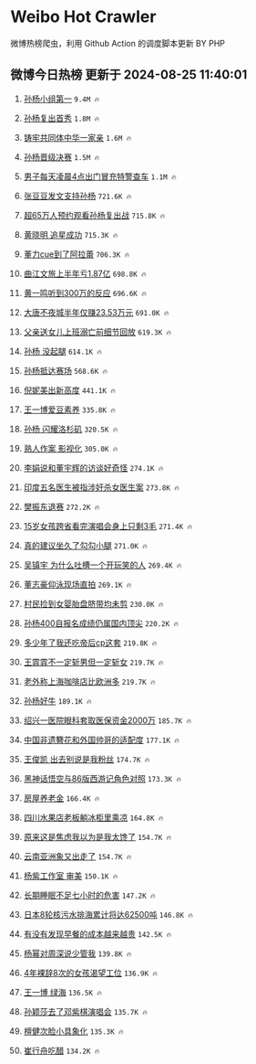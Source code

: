 # Weibo Hot Crawler 



微博热榜爬虫，利用 Github Action 的调度脚本更新 BY PHP 


## 微博今日热榜 更新于 2024-08-25 11:40:01 
1. [孙杨小组第一](https://s.weibo.com/weibo?q=%E5%AD%99%E6%9D%A8%E5%B0%8F%E7%BB%84%E7%AC%AC%E4%B8%80&t=31&band_rank=1&Refer=top) `9.4M 🔥` 

1. [孙杨复出首秀](https://s.weibo.com/weibo?q=%23%E5%AD%99%E6%9D%A8%E5%A4%8D%E5%87%BA%E9%A6%96%E7%A7%80%23&t=31&band_rank=2&Refer=top) `1.8M 🔥` 

1. [铸牢共同体中华一家亲](https://s.weibo.com/weibo?q=%23%E9%93%B8%E7%89%A2%E5%85%B1%E5%90%8C%E4%BD%93%E4%B8%AD%E5%8D%8E%E4%B8%80%E5%AE%B6%E4%BA%B2%23&t=31&band_rank=3&Refer=top) `1.6M 🔥` 

1. [孙杨晋级决赛](https://s.weibo.com/weibo?q=%23%E5%AD%99%E6%9D%A8%E6%99%8B%E7%BA%A7%E5%86%B3%E8%B5%9B%23&t=31&band_rank=4&Refer=top) `1.5M 🔥` 

1. [男子每天凌晨4点出门冒充特警查车](https://s.weibo.com/weibo?q=%23%E7%94%B7%E5%AD%90%E6%AF%8F%E5%A4%A9%E5%87%8C%E6%99%A84%E7%82%B9%E5%87%BA%E9%97%A8%E5%86%92%E5%85%85%E7%89%B9%E8%AD%A6%E6%9F%A5%E8%BD%A6%23&t=31&band_rank=5&Refer=top) `1.1M 🔥` 

1. [张豆豆发文支持孙杨](https://s.weibo.com/weibo?q=%23%E5%BC%A0%E8%B1%86%E8%B1%86%E5%8F%91%E6%96%87%E6%94%AF%E6%8C%81%E5%AD%99%E6%9D%A8%23&t=31&band_rank=6&Refer=top) `721.6K 🔥` 

1. [超65万人预约观看孙杨复出战](https://s.weibo.com/weibo?q=%23%E8%B6%8565%E4%B8%87%E4%BA%BA%E9%A2%84%E7%BA%A6%E8%A7%82%E7%9C%8B%E5%AD%99%E6%9D%A8%E5%A4%8D%E5%87%BA%E6%88%98%23&t=31&band_rank=7&Refer=top) `715.8K 🔥` 

1. [黄晓明 追星成功](https://s.weibo.com/weibo?q=%E9%BB%84%E6%99%93%E6%98%8E%20%E8%BF%BD%E6%98%9F%E6%88%90%E5%8A%9F&t=31&band_rank=8&Refer=top) `715.3K 🔥` 

1. [董力cue到了阿拉蕾](https://s.weibo.com/weibo?q=%23%E8%91%A3%E5%8A%9Bcue%E5%88%B0%E4%BA%86%E9%98%BF%E6%8B%89%E8%95%BE%23&t=31&band_rank=9&Refer=top) `706.3K 🔥` 

1. [曲江文旅上半年亏1.87亿](https://s.weibo.com/weibo?q=%23%E6%9B%B2%E6%B1%9F%E6%96%87%E6%97%85%E4%B8%8A%E5%8D%8A%E5%B9%B4%E4%BA%8F1.87%E4%BA%BF%23&t=31&band_rank=10&Refer=top) `698.8K 🔥` 

1. [黄一鸣听到300万的反应](https://s.weibo.com/weibo?q=%23%E9%BB%84%E4%B8%80%E9%B8%A3%E5%90%AC%E5%88%B0300%E4%B8%87%E7%9A%84%E5%8F%8D%E5%BA%94%23&t=31&band_rank=11&Refer=top) `696.6K 🔥` 

1. [大唐不夜城半年仅赚23.53万元](https://s.weibo.com/weibo?q=%23%E5%A4%A7%E5%94%90%E4%B8%8D%E5%A4%9C%E5%9F%8E%E5%8D%8A%E5%B9%B4%E4%BB%85%E8%B5%9A23.53%E4%B8%87%E5%85%83%23&t=31&band_rank=12&Refer=top) `691.0K 🔥` 

1. [父亲送女儿上班溺亡前细节回放](https://s.weibo.com/weibo?q=%23%E7%88%B6%E4%BA%B2%E9%80%81%E5%A5%B3%E5%84%BF%E4%B8%8A%E7%8F%AD%E6%BA%BA%E4%BA%A1%E5%89%8D%E7%BB%86%E8%8A%82%E5%9B%9E%E6%94%BE%23&t=31&band_rank=13&Refer=top) `619.3K 🔥` 

1. [孙杨 没起腿](https://s.weibo.com/weibo?q=%E5%AD%99%E6%9D%A8%20%E6%B2%A1%E8%B5%B7%E8%85%BF&t=31&band_rank=14&Refer=top) `614.1K 🔥` 

1. [孙杨抵达赛场](https://s.weibo.com/weibo?q=%23%E5%AD%99%E6%9D%A8%E6%8A%B5%E8%BE%BE%E8%B5%9B%E5%9C%BA%23&t=31&band_rank=15&Refer=top) `568.6K 🔥` 

1. [倪妮美出新高度](https://s.weibo.com/weibo?q=%23%E5%80%AA%E5%A6%AE%E7%BE%8E%E5%87%BA%E6%96%B0%E9%AB%98%E5%BA%A6%23&t=31&band_rank=16&Refer=top) `441.1K 🔥` 

1. [王一博爱豆素养](https://s.weibo.com/weibo?q=%23%E7%8E%8B%E4%B8%80%E5%8D%9A%E7%88%B1%E8%B1%86%E7%B4%A0%E5%85%BB%23&t=31&band_rank=17&Refer=top) `335.8K 🔥` 

1. [孙杨 闪耀洛杉矶](https://s.weibo.com/weibo?q=%E5%AD%99%E6%9D%A8%20%E9%97%AA%E8%80%80%E6%B4%9B%E6%9D%89%E7%9F%B6&t=31&band_rank=18&Refer=top) `320.5K 🔥` 

1. [熟人作案 影视化](https://s.weibo.com/weibo?q=%E7%86%9F%E4%BA%BA%E4%BD%9C%E6%A1%88%20%E5%BD%B1%E8%A7%86%E5%8C%96&t=31&band_rank=19&Refer=top) `305.0K 🔥` 

1. [李娟说和董宇辉的访谈好奇怪](https://s.weibo.com/weibo?q=%23%E6%9D%8E%E5%A8%9F%E8%AF%B4%E5%92%8C%E8%91%A3%E5%AE%87%E8%BE%89%E7%9A%84%E8%AE%BF%E8%B0%88%E5%A5%BD%E5%A5%87%E6%80%AA%23&t=31&band_rank=20&Refer=top) `274.1K 🔥` 

1. [印度五名医生被指涉奸杀女医生案](https://s.weibo.com/weibo?q=%23%E5%8D%B0%E5%BA%A6%E4%BA%94%E5%90%8D%E5%8C%BB%E7%94%9F%E8%A2%AB%E6%8C%87%E6%B6%89%E5%A5%B8%E6%9D%80%E5%A5%B3%E5%8C%BB%E7%94%9F%E6%A1%88%23&t=31&band_rank=21&Refer=top) `273.8K 🔥` 

1. [樊振东退赛](https://s.weibo.com/weibo?q=%E6%A8%8A%E6%8C%AF%E4%B8%9C%E9%80%80%E8%B5%9B&t=31&band_rank=22&Refer=top) `272.2K 🔥` 

1. [15岁女孩跨省看完演唱会身上只剩3毛](https://s.weibo.com/weibo?q=%2315%E5%B2%81%E5%A5%B3%E5%AD%A9%E8%B7%A8%E7%9C%81%E7%9C%8B%E5%AE%8C%E6%BC%94%E5%94%B1%E4%BC%9A%E8%BA%AB%E4%B8%8A%E5%8F%AA%E5%89%A93%E6%AF%9B%23&t=31&band_rank=23&Refer=top) `271.4K 🔥` 

1. [真的建议坐久了勾勾小腿](https://s.weibo.com/weibo?q=%23%E7%9C%9F%E7%9A%84%E5%BB%BA%E8%AE%AE%E5%9D%90%E4%B9%85%E4%BA%86%E5%8B%BE%E5%8B%BE%E5%B0%8F%E8%85%BF%23&t=31&band_rank=24&Refer=top) `271.0K 🔥` 

1. [吴镇宇 为什么吐槽一个开玩笑的人](https://s.weibo.com/weibo?q=%E5%90%B4%E9%95%87%E5%AE%87%20%E4%B8%BA%E4%BB%80%E4%B9%88%E5%90%90%E6%A7%BD%E4%B8%80%E4%B8%AA%E5%BC%80%E7%8E%A9%E7%AC%91%E7%9A%84%E4%BA%BA&t=31&band_rank=25&Refer=top) `269.4K 🔥` 

1. [董志豪仰泳现场直拍](https://s.weibo.com/weibo?q=%E8%91%A3%E5%BF%97%E8%B1%AA%E4%BB%B0%E6%B3%B3%E7%8E%B0%E5%9C%BA%E7%9B%B4%E6%8B%8D&t=31&band_rank=26&Refer=top) `269.1K 🔥` 

1. [村民捡到女婴胎盘脐带均未剪](https://s.weibo.com/weibo?q=%23%E6%9D%91%E6%B0%91%E6%8D%A1%E5%88%B0%E5%A5%B3%E5%A9%B4%E8%83%8E%E7%9B%98%E8%84%90%E5%B8%A6%E5%9D%87%E6%9C%AA%E5%89%AA%23&t=31&band_rank=27&Refer=top) `230.0K 🔥` 

1. [孙杨400自报名成绩仍属国内顶尖](https://s.weibo.com/weibo?q=%23%E5%AD%99%E6%9D%A8400%E8%87%AA%E6%8A%A5%E5%90%8D%E6%88%90%E7%BB%A9%E4%BB%8D%E5%B1%9E%E5%9B%BD%E5%86%85%E9%A1%B6%E5%B0%96%23&t=31&band_rank=28&Refer=top) `220.2K 🔥` 

1. [多少年了我还吃帝后cp这套](https://s.weibo.com/weibo?q=%E5%A4%9A%E5%B0%91%E5%B9%B4%E4%BA%86%E6%88%91%E8%BF%98%E5%90%83%E5%B8%9D%E5%90%8Ecp%E8%BF%99%E5%A5%97&t=31&band_rank=29&Refer=top) `219.8K 🔥` 

1. [王霏霏不一定斩男但一定斩女](https://s.weibo.com/weibo?q=%E7%8E%8B%E9%9C%8F%E9%9C%8F%E4%B8%8D%E4%B8%80%E5%AE%9A%E6%96%A9%E7%94%B7%E4%BD%86%E4%B8%80%E5%AE%9A%E6%96%A9%E5%A5%B3&t=31&band_rank=30&Refer=top) `219.7K 🔥` 

1. [老外称上海咖啡店比欧洲多](https://s.weibo.com/weibo?q=%23%E8%80%81%E5%A4%96%E7%A7%B0%E4%B8%8A%E6%B5%B7%E5%92%96%E5%95%A1%E5%BA%97%E6%AF%94%E6%AC%A7%E6%B4%B2%E5%A4%9A%23&t=31&band_rank=31&Refer=top) `219.7K 🔥` 

1. [孙杨好牛](https://s.weibo.com/weibo?q=%23%E5%AD%99%E6%9D%A8%E5%A5%BD%E7%89%9B%23&t=31&band_rank=32&Refer=top) `189.1K 🔥` 

1. [绍兴一医院眼科套取医保资金2000万](https://s.weibo.com/weibo?q=%23%E7%BB%8D%E5%85%B4%E4%B8%80%E5%8C%BB%E9%99%A2%E7%9C%BC%E7%A7%91%E5%A5%97%E5%8F%96%E5%8C%BB%E4%BF%9D%E8%B5%84%E9%87%912000%E4%B8%87%23&t=31&band_rank=33&Refer=top) `185.7K 🔥` 

1. [中国非遗簪花和外国帅哥的适配度](https://s.weibo.com/weibo?q=%23%E4%B8%AD%E5%9B%BD%E9%9D%9E%E9%81%97%E7%B0%AA%E8%8A%B1%E5%92%8C%E5%A4%96%E5%9B%BD%E5%B8%85%E5%93%A5%E7%9A%84%E9%80%82%E9%85%8D%E5%BA%A6%23&t=31&band_rank=34&Refer=top) `177.1K 🔥` 

1. [王俊凯 出去别说是我粉丝](https://s.weibo.com/weibo?q=%E7%8E%8B%E4%BF%8A%E5%87%AF%20%E5%87%BA%E5%8E%BB%E5%88%AB%E8%AF%B4%E6%98%AF%E6%88%91%E7%B2%89%E4%B8%9D&t=31&band_rank=35&Refer=top) `174.7K 🔥` 

1. [黑神话悟空与86版西游记角色对照](https://s.weibo.com/weibo?q=%E9%BB%91%E7%A5%9E%E8%AF%9D%E6%82%9F%E7%A9%BA%E4%B8%8E86%E7%89%88%E8%A5%BF%E6%B8%B8%E8%AE%B0%E8%A7%92%E8%89%B2%E5%AF%B9%E7%85%A7&t=31&band_rank=36&Refer=top) `173.3K 🔥` 

1. [房屋养老金](https://s.weibo.com/weibo?q=%E6%88%BF%E5%B1%8B%E5%85%BB%E8%80%81%E9%87%91&t=31&band_rank=37&Refer=top) `166.4K 🔥` 

1. [四川水果店老板躺冰柜里乘凉](https://s.weibo.com/weibo?q=%23%E5%9B%9B%E5%B7%9D%E6%B0%B4%E6%9E%9C%E5%BA%97%E8%80%81%E6%9D%BF%E8%BA%BA%E5%86%B0%E6%9F%9C%E9%87%8C%E4%B9%98%E5%87%89%23&t=31&band_rank=38&Refer=top) `164.8K 🔥` 

1. [原来这是焦虑我以为是我太馋了](https://s.weibo.com/weibo?q=%E5%8E%9F%E6%9D%A5%E8%BF%99%E6%98%AF%E7%84%A6%E8%99%91%E6%88%91%E4%BB%A5%E4%B8%BA%E6%98%AF%E6%88%91%E5%A4%AA%E9%A6%8B%E4%BA%86&t=31&band_rank=39&Refer=top) `154.7K 🔥` 

1. [云南亚洲象又出走了](https://s.weibo.com/weibo?q=%23%E4%BA%91%E5%8D%97%E4%BA%9A%E6%B4%B2%E8%B1%A1%E5%8F%88%E5%87%BA%E8%B5%B0%E4%BA%86%23&t=31&band_rank=40&Refer=top) `154.7K 🔥` 

1. [杨紫工作室 审美](https://s.weibo.com/weibo?q=%E6%9D%A8%E7%B4%AB%E5%B7%A5%E4%BD%9C%E5%AE%A4%20%E5%AE%A1%E7%BE%8E&t=31&band_rank=41&Refer=top) `150.1K 🔥` 

1. [长期睡眠不足七小时的危害](https://s.weibo.com/weibo?q=%23%E9%95%BF%E6%9C%9F%E7%9D%A1%E7%9C%A0%E4%B8%8D%E8%B6%B3%E4%B8%83%E5%B0%8F%E6%97%B6%E7%9A%84%E5%8D%B1%E5%AE%B3%23&t=31&band_rank=42&Refer=top) `147.2K 🔥` 

1. [日本8轮核污水排海累计将达62500吨](https://s.weibo.com/weibo?q=%23%E6%97%A5%E6%9C%AC8%E8%BD%AE%E6%A0%B8%E6%B1%A1%E6%B0%B4%E6%8E%92%E6%B5%B7%E7%B4%AF%E8%AE%A1%E5%B0%86%E8%BE%BE62500%E5%90%A8%23&t=31&band_rank=43&Refer=top) `146.8K 🔥` 

1. [有没有发现早餐的成本越来越贵](https://s.weibo.com/weibo?q=%23%E6%9C%89%E6%B2%A1%E6%9C%89%E5%8F%91%E7%8E%B0%E6%97%A9%E9%A4%90%E7%9A%84%E6%88%90%E6%9C%AC%E8%B6%8A%E6%9D%A5%E8%B6%8A%E8%B4%B5%23&t=31&band_rank=44&Refer=top) `142.5K 🔥` 

1. [杨幂对周深说少管我](https://s.weibo.com/weibo?q=%23%E6%9D%A8%E5%B9%82%E5%AF%B9%E5%91%A8%E6%B7%B1%E8%AF%B4%E5%B0%91%E7%AE%A1%E6%88%91%23&t=31&band_rank=45&Refer=top) `139.8K 🔥` 

1. [4年裸辞8次的女孩渴望工位](https://s.weibo.com/weibo?q=%234%E5%B9%B4%E8%A3%B8%E8%BE%9E8%E6%AC%A1%E7%9A%84%E5%A5%B3%E5%AD%A9%E6%B8%B4%E6%9C%9B%E5%B7%A5%E4%BD%8D%23&t=31&band_rank=46&Refer=top) `136.9K 🔥` 

1. [王一博 绿海](https://s.weibo.com/weibo?q=%E7%8E%8B%E4%B8%80%E5%8D%9A%20%E7%BB%BF%E6%B5%B7&t=31&band_rank=47&Refer=top) `136.5K 🔥` 

1. [孙颖莎去了邓紫棋演唱会](https://s.weibo.com/weibo?q=%23%E5%AD%99%E9%A2%96%E8%8E%8E%E5%8E%BB%E4%BA%86%E9%82%93%E7%B4%AB%E6%A3%8B%E6%BC%94%E5%94%B1%E4%BC%9A%23&t=31&band_rank=48&Refer=top) `135.7K 🔥` 

1. [檀健次脸小具象化](https://s.weibo.com/weibo?q=%E6%AA%80%E5%81%A5%E6%AC%A1%E8%84%B8%E5%B0%8F%E5%85%B7%E8%B1%A1%E5%8C%96&t=31&band_rank=49&Refer=top) `135.3K 🔥` 

1. [崔行舟吃醋](https://s.weibo.com/weibo?q=%E5%B4%94%E8%A1%8C%E8%88%9F%E5%90%83%E9%86%8B&t=31&band_rank=50&Refer=top) `134.2K 🔥` 

